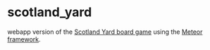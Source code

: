 scotland_yard
=============

webapp version of the [Scotland Yard board game](http://www.boardgamegeek.com/boardgame/438/scotland-yard) using the [Meteor framework](http://www.meteor.com/).
